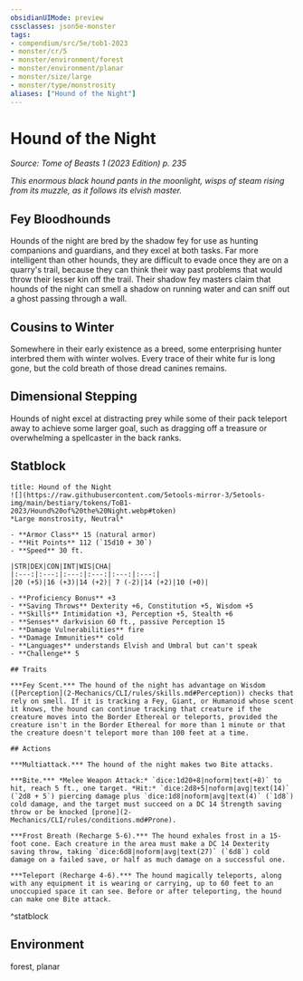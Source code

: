 ```yaml
---
obsidianUIMode: preview
cssclasses: json5e-monster
tags:
- compendium/src/5e/tob1-2023
- monster/cr/5
- monster/environment/forest
- monster/environment/planar
- monster/size/large
- monster/type/monstrosity
aliases: ["Hound of the Night"]
---
```

# Hound of the Night
*Source: Tome of Beasts 1 (2023 Edition) p. 235*  

*This enormous black hound pants in the moonlight, wisps of steam rising from its muzzle, as it follows its elvish master.*

## Fey Bloodhounds

Hounds of the night are bred by the shadow fey for use as hunting companions and guardians, and they excel at both tasks. Far more intelligent than other hounds, they are difficult to evade once they are on a quarry's trail, because they can think their way past problems that would throw their lesser kin off the trail. Their shadow fey masters claim that hounds of the night can smell a shadow on running water and can sniff out a ghost passing through a wall.

## Cousins to Winter

Somewhere in their early existence as a breed, some enterprising hunter interbred them with winter wolves. Every trace of their white fur is long gone, but the cold breath of those dread canines remains.

## Dimensional Stepping

Hounds of night excel at distracting prey while some of their pack teleport away to achieve some larger goal, such as dragging off a treasure or overwhelming a spellcaster in the back ranks.

## Statblock

```ad-statblock
title: Hound of the Night
![](https://raw.githubusercontent.com/5etools-mirror-3/5etools-img/main/bestiary/tokens/ToB1-2023/Hound%20of%20the%20Night.webp#token)
*Large monstrosity, Neutral*

- **Armor Class** 15 (natural armor)
- **Hit Points** 112 (`15d10 + 30`)
- **Speed** 30 ft.

|STR|DEX|CON|INT|WIS|CHA|
|:---:|:---:|:---:|:---:|:---:|:---:|
|20 (+5)|16 (+3)|14 (+2)| 7 (-2)|14 (+2)|10 (+0)|

- **Proficiency Bonus** +3
- **Saving Throws** Dexterity +6, Constitution +5, Wisdom +5
- **Skills** Intimidation +3, Perception +5, Stealth +6
- **Senses** darkvision 60 ft., passive Perception 15
- **Damage Vulnerabilities** fire
- **Damage Immunities** cold
- **Languages** understands Elvish and Umbral but can't speak
- **Challenge** 5

## Traits

***Fey Scent.*** The hound of the night has advantage on Wisdom ([Perception](2-Mechanics/CLI/rules/skills.md#Perception)) checks that rely on smell. If it is tracking a Fey, Giant, or Humanoid whose scent it knows, the hound can continue tracking that creature if the creature moves into the Border Ethereal or teleports, provided the creature isn't in the Border Ethereal for more than 1 minute or that the creature doesn't teleport more than 100 feet at a time.

## Actions

***Multiattack.*** The hound of the night makes two Bite attacks.

***Bite.*** *Melee Weapon Attack:* `dice:1d20+8|noform|text(+8)` to hit, reach 5 ft., one target. *Hit:* `dice:2d8+5|noform|avg|text(14)` (`2d8 + 5`) piercing damage plus `dice:1d8|noform|avg|text(4)` (`1d8`) cold damage, and the target must succeed on a DC 14 Strength saving throw or be knocked [prone](2-Mechanics/CLI/rules/conditions.md#Prone).

***Frost Breath (Recharge 5-6).*** The hound exhales frost in a 15-foot cone. Each creature in the area must make a DC 14 Dexterity saving throw, taking `dice:6d8|noform|avg|text(27)` (`6d8`) cold damage on a failed save, or half as much damage on a successful one.

***Teleport (Recharge 4-6).*** The hound magically teleports, along with any equipment it is wearing or carrying, up to 60 feet to an unoccupied space it can see. Before or after teleporting, the hound can make one Bite attack.
```
^statblock

## Environment

forest, planar